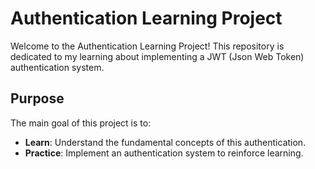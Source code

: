 # Authentication Learning Project

Welcome to the Authentication Learning Project! This repository is dedicated to my learning about implementing a JWT (Json Web Token) authentication system.


## Purpose

The main goal of this project is to:

- **Learn**: Understand the fundamental concepts of this authentication.
- **Practice**: Implement an authentication system to reinforce learning.


